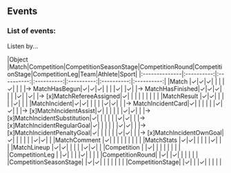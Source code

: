 ## Events

### List of events:

Listen by...

|Object           |Match|Competition|CompetitionSeasonStage|CompetitionRound|CompetitionStage|CompetitionLeg|Team|Athlete|Sport|
|:--------------|:----------:|:----------:|:----------:|:----------:|:----------:|:----------:|
|Match          |✓|✓|✓| | | |✓| | |
|→ MatchHasBegun|✓|✓|✓| | | |✓| |✓|
|→ MatchHasFinished|✓|✓|✓| | | |✓| |✓|
|→ [x]MatchRefereeAssigned|✓| | | | | | | | |
|MatchResult  |✓|✓| | | | |✓| | |
|MatchIncident|✓|✓| | | | |✓|✓| |
|→ MatchIncidentCard|✓| | | | | |✓|✓| |
|→ [x]MatchIncidentAssist|✓| | | | | |✓|✓| |
|→ [x]MatchIncidentSubstitution|✓| | | | | |✓|✓| |
|→ [x]MatchIncidentRegularGoal|✓| | | | | |✓|✓| |
|→ [x]MatchIncidentPenaltyGoal|✓| | | | | |✓|✓| |
|→ [x]MatchIncidentOwnGoal|✓| | | | | |✓|✓| |
|MatchComment |✓| | | | | | | | |
|MatchStats   |✓|✓| | | | |✓| | |
|MatchLineup  |✓|✓| | | | |✓|✓| |
|Competition    | |✓| | | | | | | |
|CompetitionLeg  | |✓| | | |✓| | | |
|CompetitionRound| |✓| |✓| | | | | |
|CompetitionSeasonStage| |✓|✓| | | | | | |
|CompetitionStage| |✓| | |✓| | | | |